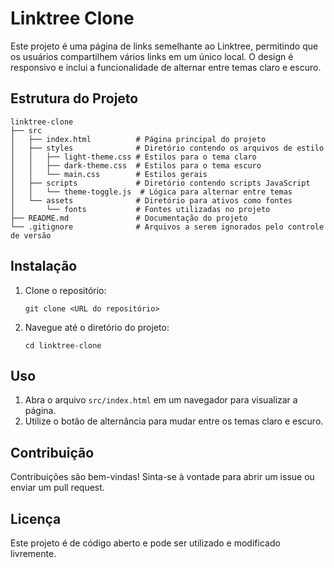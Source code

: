 # Linktree Clone

Este projeto é uma página de links semelhante ao Linktree, permitindo que os usuários compartilhem vários links em um único local. O design é responsivo e inclui a funcionalidade de alternar entre temas claro e escuro.

## Estrutura do Projeto

```
linktree-clone
├── src
│   ├── index.html          # Página principal do projeto
│   ├── styles              # Diretório contendo os arquivos de estilo
│   │   ├── light-theme.css # Estilos para o tema claro
│   │   ├── dark-theme.css  # Estilos para o tema escuro
│   │   └── main.css        # Estilos gerais
│   ├── scripts             # Diretório contendo scripts JavaScript
│   │   └── theme-toggle.js  # Lógica para alternar entre temas
│   └── assets              # Diretório para ativos como fontes
│       └── fonts           # Fontes utilizadas no projeto
├── README.md               # Documentação do projeto
└── .gitignore              # Arquivos a serem ignorados pelo controle de versão
```

## Instalação

1. Clone o repositório:
   ```
   git clone <URL do repositório>
   ```
2. Navegue até o diretório do projeto:
   ```
   cd linktree-clone
   ```

## Uso

1. Abra o arquivo `src/index.html` em um navegador para visualizar a página.
2. Utilize o botão de alternância para mudar entre os temas claro e escuro.

## Contribuição

Contribuições são bem-vindas! Sinta-se à vontade para abrir um issue ou enviar um pull request.

## Licença

Este projeto é de código aberto e pode ser utilizado e modificado livremente.